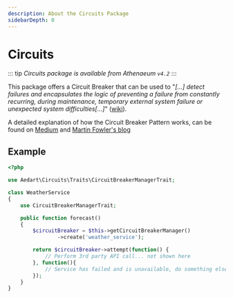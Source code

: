 ```yaml
---
description: About the Circuits Package
sidebarDepth: 0
---
```

# Circuits

::: tip
_Circuits package is available from Athenaeum `v4.2`_
:::

This package offers a Circuit Breaker that can be used to "_[...] detect failures and encapsulates the logic of preventing a failure from constantly recurring, during maintenance, temporary external system failure or unexpected system difficulties[...]_" ([wiki](https://en.wikipedia.org/wiki/Circuit_breaker_design_pattern)).

A detailed explanation of how the Circuit Breaker Pattern works, can be found on [Medium](https://medium.com/@soumendrak/circuit-breaker-design-pattern-997c3521c1c4) and [Martin Fowler's blog](https://martinfowler.com/bliki/CircuitBreaker.html)

## Example

```php
<?php

use Aedart\Circuits\Traits\CircuitBreakerManagerTrait;

class WeatherService
{
    use CircuitBreakerManagerTrait;

    public function forecast()
    {
        $circuitBreaker = $this->getCircuitBreakerManager()
                ->create('weather_service');

        return $circuitBreaker->attempt(function() {
            // Perform 3rd party API call... not shown here
        }, function(){
            // Service has failed and is unavailable, do something else...
        });
    }
}
```
